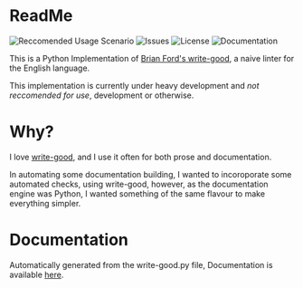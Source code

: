 # ReadMe

![Reccomended Usage Scenario](https://img.shields.io/badge/Recommended%20Use-None-red.svg)
![Issues](https://img.shields.io/github/issues/shakna-israel/write-good-py.svg)
![License](https://img.shields.io/badge/license-MIT-blue.svg)
![Documentation](https://img.shields.io/badge/Documentation-07f3f52ead685de93d345f16566f4f71d55b664b-lightgrey.svg)

This is a Python Implementation of [Brian Ford's write-good](https://github.com/btford/write-good), a naive linter for the English language.

This implementation is currently under heavy development and *not reccomended for use*, development or otherwise.

# Why?

I love [write-good](https://github.com/btford/write-good), and I use it often for both prose and documentation.

In automating some documentation building, I wanted to incoroporate some automated checks, using write-good, however, as the documentation engine was Python, I wanted something of the same flavour to make everything simpler.

# Documentation

Automatically generated from the write-good.py file, Documentation is available [here](https://shakna-israel.github.io/write-good-py/).
